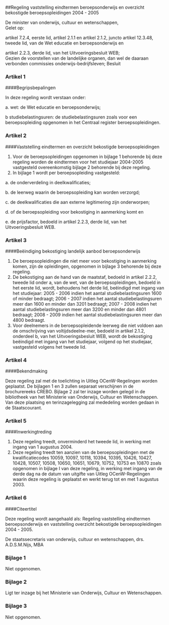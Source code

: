 <meta http-equiv='Content-Type' content='text/html; charset=utf-8' />

##Regeling vaststelling eindtermen beroepsonderwijs en overzicht bekostigde beroepsopleidingen 2004 - 2005

De minister van onderwijs, cultuur en wetenschappen,  
Gelet op:

artikel 7.2.4, eerste lid, artikel 2.1.1 en artikel 2.1.2, juncto artikel 12.3.48, tweede lid, van de Wet educatie en beroepsonderwijs en  

artikel 2.2.3, derde lid, van het Uitvoeringsbesluit WEB;   
Gezien de voorstellen van de landelijke organen, dan wel de daaraan verbonden commissies onderwijs-bedrijfsleven;
Besluit    

### Artikel  1  

####Begripsbepalingen

In deze regeling wordt verstaan onder: 

a. wet: de Wet educatie en beroepsonderwijs;  

b studiebelastingsuren: de studiebelastingsuren zoals voor een beroepsopleiding opgenomen in het Centraal register beroepsopleidingen.    

### Artikel  2  

####Vaststelling eindtermen en overzicht bekostigde beroepsopleidingen

1.  Voor de beroepsopleidingen opgenomen in bijlage 1 behorende bij deze regeling worden de eindtermen voor het studiejaar 2004-2005 vastgesteld overeenkomstig bijlage 2 behorende bij deze regeling.   
2.  In bijlage 1 wordt per beroepsopleiding vastgesteld: 

a. de onderverdeling in deelkwalificaties;  

b. de leerweg waarin de beroepsopleiding kan worden verzorgd;  

c. de deelkwalificaties die aan externe legitimering zijn onderworpen;  

d. of de beroepsopleiding voor bekostiging in aanmerking komt en  

e. de prijsfactor, bedoeld in artikel 2.2.3, derde lid, van het Uitvoeringsbesluit WEB.     

### Artikel  3  

####Beëindiging bekostiging landelijk aanbod beroepsonderwijs

1.  De beroepsopleidingen die niet meer voor bekostiging in aanmerking komen, zijn de opleidingen, opgenomen in bijlage 3 behorende bij deze regeling.   
2.  De bekostiging aan de hand van de maatstaf, bedoeld in artikel 2.2.2, tweede lid onder a, van de wet, van de beroepsopleidingen, bedoeld in het eerste lid, wordt, behoudens het derde lid, beëindigd met ingang van het studiejaar: 2005 - 2006 indien het aantal studiebelastingsuren 1600 of minder bedraagt; 2006 - 2007 indien het aantal studiebelastingsuren meer dan 1600 en minder dan 3201 bedraagt; 2007 - 2008 indien het aantal studiebelastingsuren meer dan 3200 en minder dan 4801 bedraagt; 2008 - 2009 indien het aantal studiebelastingsuren meer dan 4800 bedraagt.   
3.  Voor deelnemers in de beroepsopleidende leerweg die niet voldoen aan de omschrijving van voltijdsdeelne-mer, bedoeld in artikel 2.1.2, onderdeel b, van het Uitvoeringsbesluit WEB, wordt de bekostiging beëindigd met ingang van het studiejaar, volgend op het studiejaar, vastgesteld volgens het tweede lid.   

### Artikel  4  

####Bekendmaking

Deze regeling zal met de toelichting in Uitleg OCenW-Regelingen worden geplaatst. De bijlagen 1 en 3 zullen separaat verschijnen in de brochurereeks CREBO. Bijlage 2 zal ter inzage worden gelegd in de bibliotheek van het Ministerie van Onderwijs, Cultuur en Wetenschappen. Van deze plaatsing en terinzagelegging zal mededeling worden gedaan in de Staatscourant.  

### Artikel  5  

####Inwerkingtreding

1.  Deze regeling treedt, onverminderd het tweede lid, in werking met ingang van 1 augustus 2004.   
2.  Deze regeling treedt ten aanzien van de beroepsopleidingen met de kwalificatiecodes 10059, 10097, 10118, 10394, 10395, 10426, 10427, 10428, 10507, 10508, 10650, 10651, 10679, 10752, 10753 en 10870 zoals opgenomen in bijlage I van deze regeling, in werking met ingang van de derde dag na de datum van uitgifte van Uitleg OCenW-Regelingen waarin deze regeling is geplaatst en werkt terug tot en met 1 augustus 2003.   

### Artikel  6  

####Citeertitel

Deze regeling wordt aangehaald als: Regeling vaststelling eindtermen beroepsonderwijs en vaststelling overzicht bekostigde beroepsopleidingen 2004 - 2005.  

De 
staatssecretaris van onderwijs, cultuur en wetenschappen, 
drs. A.D.S.M.Nijs, MBA   

### Bijlage  1  

Niet opgenomen.  

### Bijlage  2  

Ligt ter inzage bij het Ministerie van Onderwijs, Cultuur en Wetenschappen.  

### Bijlage  3  

Niet opgenomen.  
